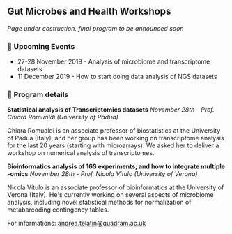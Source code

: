 ## Gut Microbes and Health Workshops

_Page under costruction, final program to be announced soon_


### :calendar: Upcoming Events
 * 27-28 November 2019 - Analysis of microbiome and transcriptome datasets
 * 11 December 2019 - How to start doing data analysis of NGS datasets
 
 
### :page_with_curl: Program details 

 
 
 **Statistical analysis of Transcriptomics datasets**
 _November 28th - Prof. Chiara Romualdi (University of Padua)_
 
 Chiara Romualdi is an associate professor of biostatistics at the University of Padua (Italy), and her group has been working on transcriptome analysis for the last 20 years (starting with microarrays). We asked her to deliver a workshop on numerical analysis of transcriptomes.
 
 
 
 **Bioinformatics analysis of 16S experiments, and how to integrate multiple -omics**
 _November 28th - Prof. Nicola Vitulo (University of Verona)_
 
 Nicola Vitulo is an associate professor of bioinformatics at the University of Verona (Italy). He's currently working on several aspects of microbiome analysis, including novel statistical methods for normalization of metabarcoding contingency tables.
 
 For informations: andrea.telatin@quadram.ac.uk
